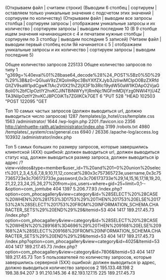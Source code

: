 (Открываем файл | считаем строки)
(Выводим 6 столбец | сортируем | оставляем только уникальные значения с подсчетом этих значений | сортируем по количеству)
(Открываем файл | выводим все запросы столбца | сортируем запросы | отображаем уникальные запросы и их количество | сортируем запросы | выводим последние 10
(В 9 столбце ищем значения начинающиеся с 4 и печатаем нужные столбцы | сортируем по 3 столбцу | выводим последние 5 записей)
(Читаем файл | выводим первый столбец если 9й начинается с 5 | отображаем уникальные запросы и их количество | сортируем запросы | выводим последние 5)

Общее количество запросов
225133
Общее количество запросов по типу
      1 "g369g=%40eval%01%28base64_decode%28%24_POST%5Bz0%5D%29%29%3B&z0=QGluaV9zZXQoImRpc3BsYXlfZXJyb3JzIiwiMCIpO0BzZXRfdGltZV9saW1pdCgwKTtAc2V0X21hZ2ljX3F1b3Rlc19ydW50aW1lKDApO2VjaG8oIi0%2bfCIpOztlY2hvKCJlNTBiNWYyYjRmNjc1NGFmMDljYzg0NWI4YjU4ZTA3NiIpOztlY2hvKCJ8PC0iKTs7ZGllKCk7GET
      6 "PUT
    528 "HEAD
 102503 "POST
 122095 "GET

Топ 10 самых частых запросов (должен выводиться url, должно выводиться число запросов)
   1287 /templates/jp_hotel/css/template.css
   1563 /administrator/
   1644 /wp-login.php
   2201 /favicon.ico
   2356 http://almhuette-raith.at/administrator/index.php
   3199 /robots.txt
   4980 /templates/_system/css/general.css
   6940 /
  26336 /apache-log/access.log
 103932 /administrator/index.php

Топ 5 самых больших по размеру запросов, которые завершились клиентской (4ХХ) ошибкой: должен выводиться url, должен выводиться статус код, должен выводиться размер запроса, должен выводиться ip адрес
/?view=videos&type=member&user_id=1%20and%201=0%20union%20select%201,2,3,4,5,6,7,8,9,10,11,12,concat%280x3c757365723e,username,0x3c757365723e3c706173733e,password,0x3c706173733e%29,14,15,16,17,18,19,20,21,22,23,24,25,26,27%20from+jos_users+where+gid=25+limit+0,1--&option=com_jomtube 404 1397 5.206.77.93
/index.php?option=com_phocagallery&view=category&id=%28SELECT%20%28CASE%20WHEN%20%281753%3D1753%29%20THEN%201753%20ELSE%201753%2A%28SELECT%201753%20FROM%20INFORMATION_SCHEMA.CHARACTER_SETS%29%20END%29%29&Itemid=53 404 1417 189.217.45.73
/index.php?option=com_phocagallery&view=category&id=%28SELECT%20%28CASE%20WHEN%20%289168%3D4696%29%20THEN%209168%20ELSE%209168%2A%28SELECT%209168%20FROM%20INFORMATION_SCHEMA.CHARACTER_SETS%29%20END%29%29&Itemid=53 404 1417 189.217.45.73
/index.php?option=com_phocagallery&view=category&id=4025&Itemid=53 404 1417 189.217.45.73
/index.php?option=com_phocagallery&view=category&id=7806&Itemid=53 404 1417 189.217.45.73
Топ 5 пользователей по количеству запросов, которые завершились серверной (5ХХ) ошибкой: должен выводиться ip адрес, должно выводиться количество запросов
      2 195.133.48.198
      2 198.38.94.207
      3 91.210.145.36
      4 82.193.127.15
    225 189.217.45.73



